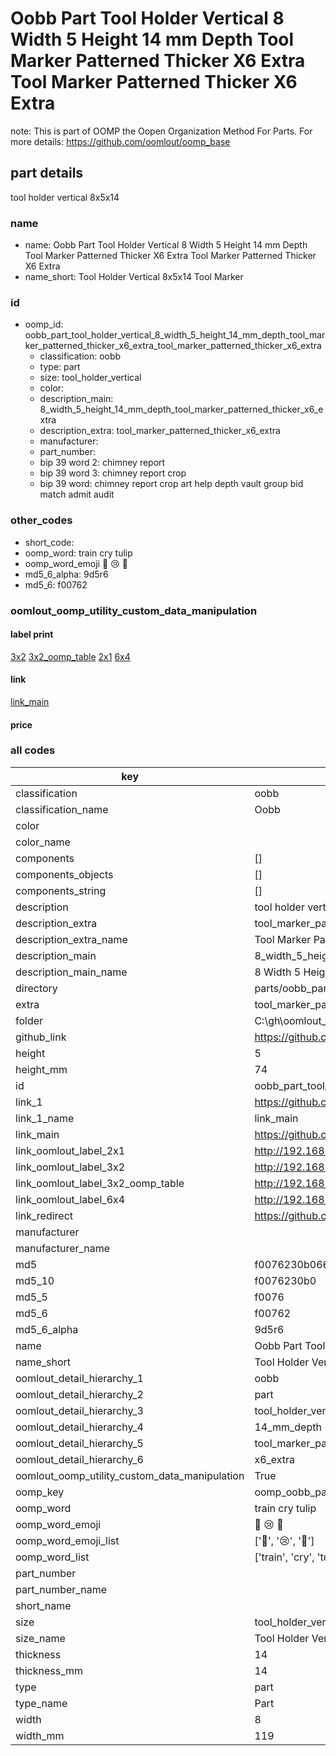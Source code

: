 # Oobb Part Tool Holder Vertical 8 Width 5 Height 14 mm Depth Tool Marker Patterned Thicker X6 Extra Tool Marker Patterned Thicker X6 Extra  

note: This is part of OOMP the Oopen Organization Method For Parts. For more details: https://github.com/oomlout/oomp_base

##  part details
  



tool holder vertical 8x5x14



### name
* name: Oobb Part Tool Holder Vertical 8 Width 5 Height 14 mm Depth Tool Marker Patterned Thicker X6 Extra Tool Marker Patterned Thicker X6 Extra
* name_short: Tool Holder Vertical 8x5x14 Tool Marker
### id
* oomp_id: oobb_part_tool_holder_vertical_8_width_5_height_14_mm_depth_tool_marker_patterned_thicker_x6_extra_tool_marker_patterned_thicker_x6_extra
  * classification: oobb
  * type: part
  * size: tool_holder_vertical
  * color: 
  * description_main: 8_width_5_height_14_mm_depth_tool_marker_patterned_thicker_x6_extra
  * description_extra: tool_marker_patterned_thicker_x6_extra
  * manufacturer: 
  * part_number: 
  * bip 39 word 2: chimney report
  * bip 39 word 3: chimney report crop
  * bip 39 word: chimney report crop art help depth vault group bid match admit audit

### other_codes
* short_code: 
* oomp_word: train cry tulip
* oomp_word_emoji :train: :cry: :tulip:
* md5_6_alpha: 9d5r6
* md5_6: f00762






### oomlout_oomp_utility_custom_data_manipulation
#### label print
[3x2](http://192.168.1.245:1112/?label=oomp%209d5r6)
[3x2_oomp_table](http://192.168.1.108:1112/?label=oomp%209d5r6)
[2x1](http://192.168.1.242:1112/?label=oomp%209d5r6)
[6x4](http://192.168.1.55:1112/?label=oomp%209d5r6)    

#### link

[link_main](https://github.com/oomlout/oomlout_oobb_version_4_generated_parts/tree/main/navigation_oomp/oobb/part/tool_holder_vertical/8_width_5_height_14_mm_depth_tool_marker_patterned_thicker_x6_extra/tool_marker_patterned_thicker_x6_extra/part)                              

#### price







### all codes 
| key | value |  
| --- | --- |  
| classification | oobb |  
| classification_name | Oobb |  
| color |  |  
| color_name |  |  
| components | [] |  
| components_objects | [] |  
| components_string | [] |  
| description | tool holder vertical 8x5x14 |  
| description_extra | tool_marker_patterned_thicker_x6_extra |  
| description_extra_name | Tool Marker Patterned Thicker X6 Extra |  
| description_main | 8_width_5_height_14_mm_depth_tool_marker_patterned_thicker_x6_extra |  
| description_main_name | 8 Width 5 Height 14 mm Depth Tool Marker Patterned Thicker X6 Extra |  
| directory | parts/oobb_part_tool_holder_vertical_8_width_5_height_14_mm_depth_tool_marker_patterned_thicker_x6_extra_tool_marker_patterned_thicker_x6_extra |  
| extra | tool_marker_patterned_thicker_x6 |  
| folder | C:\gh\oomlout_oobb_version_4_generated_parts\parts\oobb_part_tool_holder_vertical_8_width_5_height_14_mm_depth_tool_marker_patterned_thicker_x6_extra_tool_marker_patterned_thicker_x6_extra |  
| github_link | https://github.com/oomlout/oomlout_oomp_part_src/tree/main/parts/oobb_part_tool_holder_vertical_8_width_5_height_14_mm_depth_tool_marker_patterned_thicker_x6_extra_tool_marker_patterned_thicker_x6_extra |  
| height | 5 |  
| height_mm | 74 |  
| id | oobb_part_tool_holder_vertical_8_width_5_height_14_mm_depth_tool_marker_patterned_thicker_x6_extra_tool_marker_patterned_thicker_x6_extra |  
| link_1 | https://github.com/oomlout/oomlout_oobb_version_4_generated_parts/tree/main/navigation_oomp/oobb/part/tool_holder_vertical/8_width_5_height_14_mm_depth_tool_marker_patterned_thicker_x6_extra/tool_marker_patterned_thicker_x6_extra/part |  
| link_1_name | link_main |  
| link_main | https://github.com/oomlout/oomlout_oobb_version_4_generated_parts/tree/main/navigation_oomp/oobb/part/tool_holder_vertical/8_width_5_height_14_mm_depth_tool_marker_patterned_thicker_x6_extra/tool_marker_patterned_thicker_x6_extra/part |  
| link_oomlout_label_2x1 | http://192.168.1.242:1112/?label=oomp%209d5r6 |  
| link_oomlout_label_3x2 | http://192.168.1.245:1112/?label=oomp%209d5r6 |  
| link_oomlout_label_3x2_oomp_table | http://192.168.1.108:1112/?label=oomp%209d5r6 |  
| link_oomlout_label_6x4 | http://192.168.1.55:1112/?label=oomp%209d5r6 |  
| link_redirect | https://github.com/oomlout/oomlout_oobb_version_4_generated_parts/tree/main/parts/oobb_tool_holder_vertical_08_05_14_ex_tool_marker_patterned_thicker_x6 |  
| manufacturer |  |  
| manufacturer_name |  |  
| md5 | f0076230b066fe38ecb580cc67edb940 |  
| md5_10 | f0076230b0 |  
| md5_5 | f0076 |  
| md5_6 | f00762 |  
| md5_6_alpha | 9d5r6 |  
| name | Oobb Part Tool Holder Vertical 8 Width 5 Height 14 mm Depth Tool Marker Patterned Thicker X6 Extra Tool Marker Patterned Thicker X6 Extra |  
| name_short | Tool Holder Vertical 8x5x14 Tool Marker |  
| oomlout_detail_hierarchy_1 | oobb |  
| oomlout_detail_hierarchy_2 | part |  
| oomlout_detail_hierarchy_3 | tool_holder_vertical |  
| oomlout_detail_hierarchy_4 | 14_mm_depth |  
| oomlout_detail_hierarchy_5 | tool_marker_patterned_thicker |  
| oomlout_detail_hierarchy_6 | x6_extra |  
| oomlout_oomp_utility_custom_data_manipulation | True |  
| oomp_key | oomp_oobb_part_tool_holder_vertical_8_width_5_height_14_mm_depth_tool_marker_patterned_thicker_x6_extra_tool_marker_patterned_thicker_x6_extra |  
| oomp_word | train cry tulip |  
| oomp_word_emoji | :train: :cry: :tulip: |  
| oomp_word_emoji_list | [':train:', ':cry:', ':tulip:'] |  
| oomp_word_list | ['train', 'cry', 'tulip'] |  
| part_number |  |  
| part_number_name |  |  
| short_name |  |  
| size | tool_holder_vertical |  
| size_name | Tool Holder Vertical |  
| thickness | 14 |  
| thickness_mm | 14 |  
| type | part |  
| type_name | Part |  
| width | 8 |  
| width_mm | 119 |  
